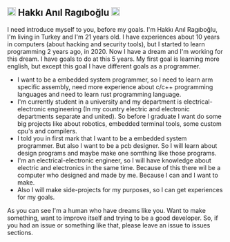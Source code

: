 ## <a href="https://www.linkedin.com/in/hakkı-anıl-ragıboğlu/"><img alt="hanilr" width="20px" src="https://www.svgrepo.com/show/922/linkedin.svg" /></a> Hakkı Anıl Ragıboğlu <a href="https://www.linkedin.com/in/hakkı-anıl-ragıboğlu/"><img alt="hanilr" width="20px" src="https://www.svgrepo.com/show/922/linkedin.svg" /></a>

I need introduce myself to you, before my goals. I'm Hakkı Anıl Ragıboğlu, I'm living in Turkey and I'm 21 years old. I have experiences about 10 years in computers (about hacking and security tools), but I started to learn programming 2 years ago, in 2020. Now I have a dream and I'm working for this dream.
I have goals to do at this 5 years. My first goal is learning more english, but except this goal I have different goals as a programmer.

* I want to be a embedded system programmer, so I need to learn arm specific assembly, need more experience about c/c++ programming languages and need to learn rust programming language.
* I'm currently student in a university and my department is electrical-electronic engineering (In my country electric and electronic departments separate and united). So before I graduate I want do some big projects like about robotics, embedded terminal tools, some custom cpu's and compilers.
* I told you in first mark that I want to be a embedded system programmer. But also I want to be a pcb designer. So I will learn about design programs and maybe make one somthing like those programs.
* I'm an electrical-electronic engineer, so I will have knowledge about electric and electronics in the same time. Because of this there wil be a computer who designed and made by me. Because I can and I want to make.
* Also I will make side-projects for my purposes, so I can get experiences for my goals.

As you can see I'm a human who have dreams like you. Want to make something, want to improve itself and trying to be a good developer. So, if you had an issue or something like that, please leave an issue to issues sections.
